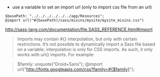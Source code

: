 * use a variable to set an import url (only to import css file from an url)
````
$basePath: "../../../../../../app/Resources";
@import url("#{basePath)/sass/mixins/mysite/mysite_mixins.css")
````
http://sass-lang.com/documentation/file.SASS_REFERENCE.html#import

> Imports may contain #{} interpolation, but only with certain restrictions. It’s not possible to dynamically import a Sass file based on a variable; interpolation is only for CSS imports. As such, it only works with url() imports. For example:

> $family: unquote("Droid+Sans");
> @import url("http://fonts.googleapis.com/css?family=#{$family}");
